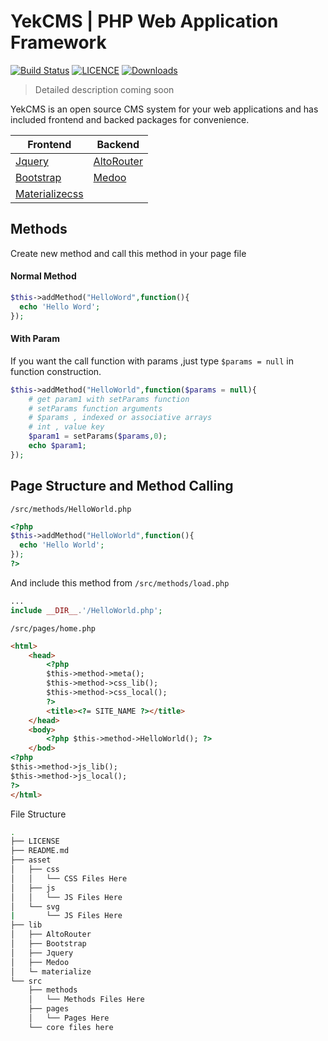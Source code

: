# YekCMS | PHP Web Application Framework 
[![Build Status](https://travis-ci.org/YEK-PLUS/YekCMS.png?branch=master)](https://travis-ci.org/YEK-PLUS/php-cms-script-template) [![LICENCE](https://img.shields.io/github/license/YEK-PLUS/YekCMS.svg)](https://github.com/YEK-PLUS/YekCMS/blob/master/LICENSE) [![Downloads](https://img.shields.io/github/downloads/YEK-PLUS/YekCMS/total.svg)](https://github.com/YEK-PLUS/YekCMS/releases)

>Detailed description coming soon

YekCMS is an open source CMS system for your web applications and has included frontend and backed packages for convenience.


|Frontend|Backend|
|--------|-------|
|[Jquery]|[AltoRouter]|
|[Bootstrap]|[Medoo]|
|[Materializecss]||


## Methods
Create new method and call this method in your page file

#### Normal Method

```php
$this->addMethod("HelloWord",function(){
  echo 'Hello Word';
});
```

#### With Param

If you want the call function with params ,just type `$params = null` in function construction.

```php
$this->addMethod("HelloWorld",function($params = null){
    # get param1 with setParams function
    # setParams function arguments
    # $params , indexed or associative arrays
    # int , value key
    $param1 = setParams($params,0);
    echo $param1;
});
```

## Page Structure and Method Calling
`/src/methods/HelloWorld.php`
```php
<?php
$this->addMethod("HelloWorld",function(){
  echo 'Hello World';
});
?>
```
And include this method from `/src/methods/load.php`

```php
...
include __DIR__.'/HelloWorld.php';
```
`/src/pages/home.php`
```html
<html>
    <head>
        <?php
        $this->method->meta();
        $this->method->css_lib();
        $this->method->css_local();
        ?>
        <title><?= SITE_NAME ?></title>
    </head>
    <body>
        <?php $this->method->HelloWorld(); ?>
    </bod>
<?php
$this->method->js_lib();
$this->method->js_local();
?>
</html>
```








File Structure
```bash
.
├── LICENSE
├── README.md
├── asset
│   ├── css
│   │   └── CSS Files Here
│   ├── js
│   │   └── JS Files Here
│   └── svg
|       └── JS Files Here
├── lib
│   ├── AltoRouter
│   ├── Bootstrap
│   ├── Jquery
│   ├── Medoo
│   └─ materialize
└── src
    ├── methods
    │   └── Methods Files Here
    ├── pages
    │   └── Pages Here
    └── core files here
```



   [Jquery]: <https://github.com/jquery/jquery>
   [Bootstrap]: <https://github.com/twbs/bootstrap>
   [Materializecss]: <https://github.com/Dogfalo/materialize>
   [AltoRouter]: <https://github.com/dannyvankooten/AltoRouter>
   [Medoo]: <https://github.com/catfan/Medoo>
